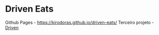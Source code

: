 # Driven Eats
Github Pages - https://kirodoras.github.io/driven-eats/
Terceiro projeto - [Driven](https://www.driven.com.br/)
